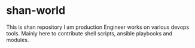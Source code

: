 # shan-world
This is shan repository
I am production Engineer works on various devops tools. Mainly here to contribute shell scripts, ansible playbooks and modules.
